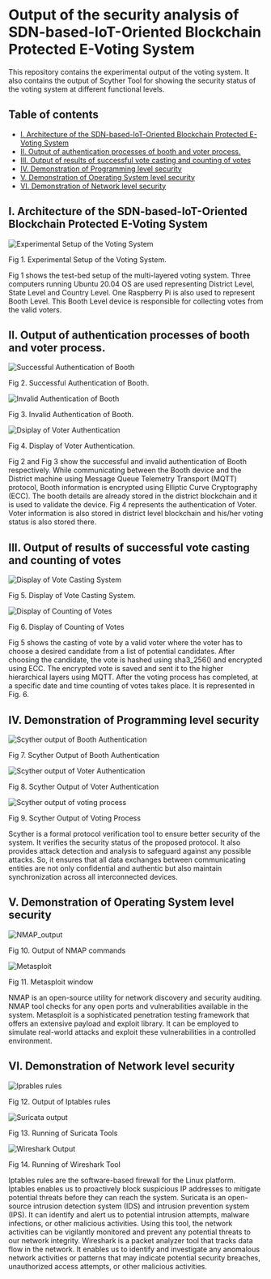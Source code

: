 # Output of the security analysis of SDN-based-IoT-Oriented Blockchain Protected E-Voting System

This repository contains the experimental output of the voting system. It also contains the output of Scyther Tool for showing the security status of the voting system at different functional levels.

## Table of contents
- [I. Architecture of the SDN-based-IoT-Oriented Blockchain Protected E-Voting System](#i-architecture-of-the-sdn-based-iot-oriented-blockchain-protected-e-voting-system)
- [II. Output of authentication processes of booth and voter process.](#ii-output-of-authentication-processes-of-booth-and-voter-process)
- [III. Output of results of successful vote casting and counting of votes](#iii-output-of-results-of-successful-vote-casting-and-counting-of-votes)
- [IV. Demonstration of Programming level security](#iv-demonstration-of-programming-level-security)
- [V. Demonstration of Operating System level security](#v-demonstration-of-operating-system-level-security)
- [VI. Demonstration of Network level security](#vi-demonstration-of-network-level-security)

## I. Architecture of the SDN-based-IoT-Oriented Blockchain Protected E-Voting System

![Experimental Setup of the Voting System](https://github.com/Indrason/SDN-based-IoT-Oriented-Blockchain-based-E-Voting-System/assets/26199016/e051704c-7d55-4ba7-8eab-87379e48435a)

Fig 1. Experimental Setup of the Voting System.

Fig 1 shows the test-bed setup of the multi-layered voting system. Three computers running Ubuntu 20.04 OS are used representing District Level, State Level and Country Level. One Raspberry Pi is also used to represent Booth Level. This Booth Level device is responsible for collecting votes from the valid voters.

## II. Output of authentication processes of booth and voter process.

![Successful Authentication of Booth](https://github.com/Indrason/SDN-based-IoT-Oriented-Blockchain-based-E-Voting-System/assets/26199016/f2f4f048-1bfa-4696-a324-7e11a1b491cd)

Fig 2. Successful Authentication of Booth.

![Invalid Authentication of Booth](https://github.com/Indrason/SDN-based-IoT-Oriented-Blockchain-based-E-Voting-System/assets/26199016/b527a68c-3e6f-486e-b7bf-8ce32d2d1933)

Fig 3. Invalid Authentication of Booth.

![Dsiplay of Voter Authentication](https://github.com/Indrason/SDN-based-IoT-Oriented-Blockchain-based-E-Voting-System/assets/26199016/2c8a9bbe-d20b-47d1-82fe-c6cebe81d52c)

Fig 4. Display of Voter Authentication.

Fig 2 and Fig 3 show the successful and invalid authentication of Booth respectively. While communicating between the Booth device and the District machine using Message Queue Telemetry Transport (MQTT) protocol, Booth information is encrypted using Elliptic Curve Cryptography (ECC). The booth details are already stored in the district blockchain and it is used to validate the device. Fig 4 represents the authentication of Voter. Voter information is also stored in district level blockchain and his/her voting status is also stored there.

## III. Output of results of successful vote casting and counting of votes

![Display of Vote Casting System](https://github.com/Indrason/SDN-based-IoT-Oriented-Blockchain-based-E-Voting-System/assets/26199016/a81146a5-8216-4608-9aab-4ab7ca132f6f)

Fig 5. Display of Vote Casting System.

![Display of Counting of Votes](https://github.com/Indrason/SDN-based-IoT-Oriented-Blockchain-based-E-Voting-System/assets/26199016/1b00b4dc-874b-4180-a11c-cb4b78b7130e)

Fig 6. Display of Counting of Votes

Fig 5 shows the casting of vote by a valid voter where the voter has to choose a desired candidate from a list of potential candidates. After choosing the candidate, the vote is hashed using sha3_256() and encrypted using ECC. The encrypted vote is saved and sent it to the higher hierarchical layers using MQTT. After the voting process has completed, at a specific date and time counting of votes takes place. It is represented in Fig. 6.

## IV. Demonstration of Programming level security

![Scyther output of Booth Authentication](https://github.com/Indrason/SDN-based-IoT-Oriented-Blockchain-based-E-Voting-System/assets/26199016/adbb429b-483c-4308-95d1-9547af5880c1)

Fig 7. Scyther Output of Booth Authentication

![Scyther output of Voter Authentication](https://github.com/Indrason/SDN-based-IoT-Oriented-Blockchain-based-E-Voting-System/assets/26199016/b2301f1e-59ec-4e5d-9e9d-9c8e1ecd3e0f)

Fig 8. Scyther Output of Voter Authentication

![Scyther output of voting process](https://github.com/Indrason/SDN-based-IoT-Oriented-Blockchain-based-E-Voting-System/assets/26199016/f59c6cba-5a54-4e0b-a1f6-669291b13a04)

Fig 9. Scyther Output of Voting Process

Scyther is a formal protocol verification tool to ensure better security of the system. It verifies the security status of the proposed protocol. It also provides attack detection and analysis to safeguard against any possible attacks. So, it ensures that all data exchanges between communicating entities are not only confidential and authentic but also maintain synchronization across all interconnected devices.

## V. Demonstration of Operating System level security

![NMAP_output](https://github.com/Indrason/SDN-based-IoT-Oriented-Blockchain-based-E-Voting-System/assets/26199016/d94e7b19-b666-4835-b471-9147fdad5edc)

Fig 10. Output of NMAP commands

![Metasploit](https://github.com/Indrason/SDN-based-IoT-Oriented-Blockchain-based-E-Voting-System/assets/26199016/5bdd68f0-8943-45d4-8a47-48f748af82a2)

Fig 11. Metasploit window

NMAP is an open-source utility for network discovery and security auditing. NMAP tool checks for any open ports and vulnerabilities available in the system. Metasploit is a sophisticated penetration testing framework that offers an extensive payload and exploit library. It can be employed to simulate real-world attacks and exploit these vulnerabilities in a controlled environment.

## VI. Demonstration of Network level security

![Iprables rules](https://github.com/Indrason/SDN-based-IoT-Oriented-Blockchain-based-E-Voting-System/assets/26199016/9191fe5d-9f80-44d6-b628-036578a645ef)

Fig 12. Output of Iptables rules

![Suricata output](https://github.com/Indrason/SDN-based-IoT-Oriented-Blockchain-based-E-Voting-System/assets/26199016/03a04f6a-9e56-4db5-aa6a-2e66dda4c107)

Fig 13. Running of Suricata Tools

![Wireshark Output](https://github.com/Indrason/SDN-based-IoT-Oriented-Blockchain-based-E-Voting-System/assets/26199016/39e504ca-8e4a-4329-a37a-5e9f3c529465)

Fig 14. Running of Wireshark Tool

Iptables rules are the software-based firewall for the Linux platform. Iptables enables us to proactively block suspicious IP addresses to mitigate potential threats before they can reach the system. Suricata is an open-source intrusion detection system (IDS) and intrusion prevention system (IPS). It can identify and alert us to potential intrusion attempts, malware infections, or other malicious activities. Using this tool, the network activities can be vigilantly monitored and prevent any potential threats to our network integrity. Wireshark is a packet analyzer tool that tracks data flow in the network. It enables us to identify and investigate any anomalous network activities or patterns that may indicate potential security breaches, unauthorized access attempts, or other malicious activities. 
